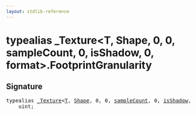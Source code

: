 ```yaml
---
layout: stdlib-reference
---
```


# typealias \_Texture\<T, Shape, 0, 0, sampleCount, 0, isShadow, 0, format\>\.FootprintGranularity

## Signature

<pre>
<span class='code_keyword'>typealias</span> <a href="../types/0texture-01/index.html" class="code_type">_Texture</a>&lt;<a href="../types/0texture-01/index.html#typeparam-T" class="code_type">T</a>, <a href="../types/0texture-01/index.html#typeparam-Shape" class="code_type">Shape</a>, 0, 0, <a href="../types/0texture-01/index.html#decl-sampleCount" class="code_var">sampleCount</a>, 0, <a href="../types/0texture-01/index.html#decl-isShadow" class="code_var">isShadow</a>, 0, <a href="../types/0texture-01/index.html#decl-format" class="code_var">format</a>&gt;.<a href="footprintgranularity-09.html" class="code_type">FootprintGranularity</a> = 
    <span class="code_keyword">uint</span>;
</pre>


